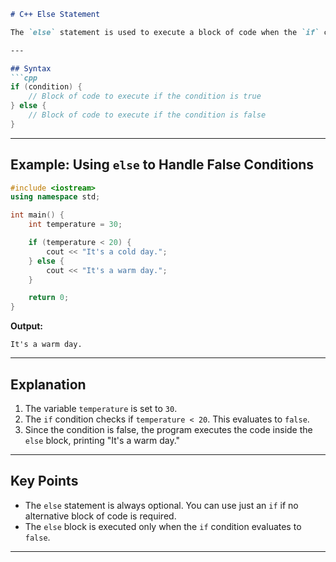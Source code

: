 ```markdown
# C++ Else Statement

The `else` statement is used to execute a block of code when the `if` condition evaluates to `false`.

---

## Syntax
```cpp
if (condition) {
    // Block of code to execute if the condition is true
} else {
    // Block of code to execute if the condition is false
}
```

---

## Example: Using `else` to Handle False Conditions
```cpp
#include <iostream>
using namespace std;

int main() {
    int temperature = 30;

    if (temperature < 20) {
        cout << "It's a cold day.";
    } else {
        cout << "It's a warm day.";
    }

    return 0;
}
```

**Output:**
```
It's a warm day.
```

---

## Explanation
1. The variable `temperature` is set to `30`.
2. The `if` condition checks if `temperature < 20`. This evaluates to `false`.
3. Since the condition is false, the program executes the code inside the `else` block, printing "It's a warm day."

---

## Key Points
- The `else` statement is always optional. You can use just an `if` if no alternative block of code is required.
- The `else` block is executed only when the `if` condition evaluates to `false`.

---
```